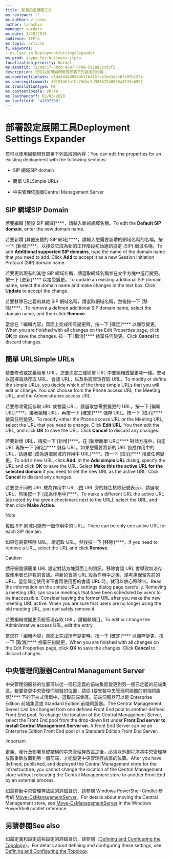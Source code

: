 ```yaml
---
title: 部署設定展開工具
ms.reviewer: ''
ms.author: v-lanac
author: lanachin
manager: serdars
ms.date: 3/25/2015
audience: ITPro
ms.topic: article
f1.keywords:
- ms.lync.tb.DeploymentSettingsExpander
ms.prod: skype-for-business-itpro
localization_priority: Normal
ms.assetid: 7220ec1f-38cb-4297-870e-591a832cd2f2
description: 您可以使用編輯現有部署下列區段的內容：
ms.openlocfilehash: d1da0444d094ab71b415fc41be3e248fe97b123a
ms.sourcegitcommit: 19f534bfafbc74dbc2d381672b0650a3733cb982
ms.translationtype: MT
ms.contentlocale: zh-TW
ms.lasthandoff: 02/03/2020
ms.locfileid: "41697568"
---
```

# <a name="deployment-settings-expander"></a><span data-ttu-id="e9058-103">部署設定展開工具</span><span class="sxs-lookup"><span data-stu-id="e9058-103">Deployment Settings Expander</span></span>

<span data-ttu-id="e9058-104">您可以使用編輯現有部署下列區段的內容：</span><span class="sxs-lookup"><span data-stu-id="e9058-104">You can edit the properties for an existing deployment with the following sections:</span></span>

- <span data-ttu-id="e9058-105">SIP 網域</span><span class="sxs-lookup"><span data-stu-id="e9058-105">SIP domain</span></span>

- <span data-ttu-id="e9058-106">簡單 URL</span><span class="sxs-lookup"><span data-stu-id="e9058-106">Simple URLs</span></span>

- <span data-ttu-id="e9058-107">中央管理伺服器</span><span class="sxs-lookup"><span data-stu-id="e9058-107">Central Management Server</span></span>

## <a name="sip-domain"></a><span data-ttu-id="e9058-108">SIP 網域</span><span class="sxs-lookup"><span data-stu-id="e9058-108">SIP Domain</span></span>

<span data-ttu-id="e9058-109">若要編輯 [預設 SIP 網域]\*\*\*\*，請輸入新的網域名稱。</span><span class="sxs-lookup"><span data-stu-id="e9058-109">To edit the **Default SIP domain**, enter the new domain name.</span></span>

<span data-ttu-id="e9058-p101">若要新增 [其他支援的 SIP 網域]\*\*\*\*，請輸入您需要新增的網域名稱的名稱。按一下 [新增]\*\*\*\*，以接受它成為新的工作階段初始通訊協定 (SIP) 網域名稱。</span><span class="sxs-lookup"><span data-stu-id="e9058-p101">To add **Additional supported SIP domains**, type the name of the domain name that you need to add. Click **Add** to accept it as a new Session Initiation Protocol (SIP) domain name.</span></span>

<span data-ttu-id="e9058-p102">若要更新現有的其他 SIP 網域名稱，請選取網域名稱並在文字方塊中進行變更。按一下 [更新]\*\*\*\* 以接受變更。</span><span class="sxs-lookup"><span data-stu-id="e9058-p102">To update an existing additional SIP domain name, select the domain name and make changes in the text box. Click **Update** to accept the change.</span></span>

<span data-ttu-id="e9058-114">若要移除已定義的其他 SIP 網域名稱，請選取網域名稱，然後按一下 [移除]\*\*\*\*。</span><span class="sxs-lookup"><span data-stu-id="e9058-114">To remove a defined additional SIP domain name, select the domain name, and then click **Remove**.</span></span>

<span data-ttu-id="e9058-115">當您在「編輯內容」頁面上完成所有變更時，按一下 [確定]\*\*\*\* 以儲存變更。</span><span class="sxs-lookup"><span data-stu-id="e9058-115">When you are finished with all changes on the Edit Properties page, click **OK** to save the changes.</span></span> <span data-ttu-id="e9058-116">按一下 [取消]\*\*\*\* 捨棄任何變更。</span><span class="sxs-lookup"><span data-stu-id="e9058-116">Click **Cancel** to discard changes.</span></span>

## <a name="simple-urls"></a><span data-ttu-id="e9058-117">簡單 URL</span><span class="sxs-lookup"><span data-stu-id="e9058-117">Simple URLs</span></span>

<span data-ttu-id="e9058-p104">若要修改或定義簡單 URL，您要決定三種簡單 URL 中要編輯或變更哪一種。您可以選擇電話存取 URL、會議 URL，以及系統管理存取 URL。</span><span class="sxs-lookup"><span data-stu-id="e9058-p104">To modify or define the simple URLs, you decide which of the three simple URLs that you will edit or change. You can choose from the Phone access URL, the Meeting URL, and the Administrative access URL.</span></span>

<span data-ttu-id="e9058-p105">若要修改電話存取 URL 或會議 URL，請選取您需要變更的 URL。按一下 [編輯 URL]\*\*\*\*。接著編輯 URL，再按一下 [確定]\*\*\*\* 儲存 URL。按一下 [取消]\*\*\*\* 捨棄任何變更。</span><span class="sxs-lookup"><span data-stu-id="e9058-p105">To modify either the Phone access URL or the Meeting URL, select the URL that you need to change. Click **Edit URL**. You then edit the URL, and click **OK** to save the URL. Click **Cancel** to discard any changes.</span></span>

<span data-ttu-id="e9058-p106">若要新增 URL，請按一下 [新增]\*\*\*\*。在 [新增簡單 URL]\*\*\*\* 對話方塊中，指定 URL 再按一下 [確定]\*\*\*\* 儲存 URL。如果您需要將新的 URL 設成作用中的 URL，請選取 [成為選取網域的作用中 URL]\*\*\*\*。按一下 [取消]\*\*\*\* 捨棄任何變更。</span><span class="sxs-lookup"><span data-stu-id="e9058-p106">To add a new URL, click **Add**. In the **Add simple URL** dialog, specify the URL and click **OK** to save the URL. Select **Make this the active URL for the selected domain** if you need to set the new URL as the active URL. Click **Cancel** to discard any changes.</span></span>

<span data-ttu-id="e9058-128">若要使不同的 URL 成為作用中 URL (由 URL 旁的綠色核取記號表示)，請選取 URL，然後按一下 [成為作用中]\*\*\*\*。</span><span class="sxs-lookup"><span data-stu-id="e9058-128">To make a different URL the active URL (as noted by the green checkmark next to the URL), select the URL, and then click **Make Active**.</span></span>

> [!NOTE]
> <span data-ttu-id="e9058-129">每個 SIP 網域只能有一個作用中的 URL。</span><span class="sxs-lookup"><span data-stu-id="e9058-129">There can be only one active URL for each SIP domain.</span></span>

<span data-ttu-id="e9058-130">如果您需要移除 URL，請選取 URL，然後按一下 [移除]\*\*\*\*。</span><span class="sxs-lookup"><span data-stu-id="e9058-130">If you need to remove a URL, select the URL and click **Remove**.</span></span>

> [!CAUTION]
> <span data-ttu-id="e9058-p107">請仔細閱讀簡單 URL 設定對話方塊頁面上的資訊。移除會議 URL 會導致無法存取使用者已排程的會議。將新的會議 URL 設為作用中之後，請考慮保留先前的 URL。當您確定使用者不會再使用舊的會議 URL 時，就可以放心移除它。</span><span class="sxs-lookup"><span data-stu-id="e9058-p107">Read the information on the simple URLs settings dialog page carefully. Removing a meeting URL can cause meetings that have been scheduled by users to be inaccessible. Consider leaving the former URL after you make the new meeting URL active. When you are sure that users are no longer using the old meeting URL, you can safely remove it.</span></span>

<span data-ttu-id="e9058-135">若要編輯或變更系統管理存取 URL，請編輯項目。</span><span class="sxs-lookup"><span data-stu-id="e9058-135">To edit or change the Administrative access URL, edit the entry.</span></span>

<span data-ttu-id="e9058-p108">當您在「編輯內容」頁面上完成所有變更時，按一下 [確定]\*\*\*\* 以儲存變更。按一下 [取消]\*\*\*\* 捨棄任何變更。</span><span class="sxs-lookup"><span data-stu-id="e9058-p108">When you are finished with all changes on the Edit Properties page, click **OK** to save the changes. Click **Cancel** to discard changes.</span></span>

## <a name="central-management-server"></a><span data-ttu-id="e9058-138">中央管理伺服器</span><span class="sxs-lookup"><span data-stu-id="e9058-138">Central Management Server</span></span>

<span data-ttu-id="e9058-p109">中央管理伺服器的位置可以從一個已定義的前端集區變更到另一個已定義的前端集區。若要變更中央管理伺服器的位置，請從 [要安裝中央管理伺服器的前端伺服器]\*\*\*\* 下的下拉式清單中，選取前端集區。前端伺服器可以是 Enterprise Edition 前端集區或 Standard Edition 前端伺服器。</span><span class="sxs-lookup"><span data-stu-id="e9058-p109">The Central Management Server can be changed from one defined Front End pool to another defined Front End pool. To change the location of the Central Management Server, select the Front End pool from the drop-down list under **Front End server to install Central Management Server on**. A Front End Server can be an Enterprise Edition Front End pool or a Standard Edition Front End Server.</span></span>

> [!IMPORTANT]
> <span data-ttu-id="e9058-142">定義、發行及部署基礎結構的中央管理存放區之後，必須以外部程序將中央管理存放區重新放置到另一個前端，才能變更中央管理存放區的位置。</span><span class="sxs-lookup"><span data-stu-id="e9058-142">After you have defined, published, and deployed the Central Management store for the infrastructure, you cannot change the location of the Central Management store without relocating the Central Management store to another Front End by an external process.</span></span>

<span data-ttu-id="e9058-143">如需移動中央管理存放區的詳細資訊，請參閱 Windows PowerShell Cmdlet 參考的 [Move-CsManagementServer](https://docs.microsoft.com/powershell/module/skype/move-csmanagementserver?view=skype-ps)。</span><span class="sxs-lookup"><span data-stu-id="e9058-143">For details about moving the Central Management store, see [Move-CsManagementServer](https://docs.microsoft.com/powershell/module/skype/move-csmanagementserver?view=skype-ps) in the Windows PowerShell cmdlet reference.</span></span>

## <a name="see-also"></a><span data-ttu-id="e9058-144">另請參閱</span><span class="sxs-lookup"><span data-stu-id="e9058-144">See also</span></span>

<span data-ttu-id="e9058-145">如需定義和設定這些設定的詳細資訊，請參閱〈[Defining and Configuring the Topology](https://technet.microsoft.com/library/51d1601e-4f83-48d4-ad08-3b4d5e2003aa.aspx)〉。</span><span class="sxs-lookup"><span data-stu-id="e9058-145">For details about defining and configuring these settings, see [Defining and Configuring the Topology](https://technet.microsoft.com/library/51d1601e-4f83-48d4-ad08-3b4d5e2003aa.aspx).</span></span>


